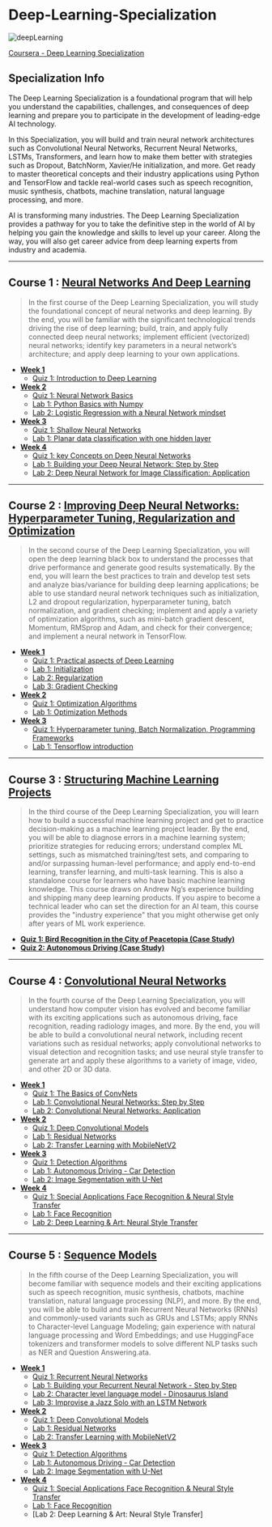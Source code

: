 # Deep-Learning-Specialization
![deepLearning](https://github.com/narima18/Deep-Learning-Specialization/assets/74022076/bb4fcfdd-c262-437d-8805-fc823750e401)

[Coursera - Deep Learning Specialization](https://www.coursera.org/specializations/deep-learning)


## Specialization Info
The Deep Learning Specialization is a foundational program that will help you understand the capabilities, challenges, and consequences of deep learning and prepare you to participate in the development of leading-edge AI technology. 

In this Specialization, you will build and train neural network architectures such as Convolutional Neural Networks, Recurrent Neural Networks, LSTMs, Transformers, and learn how to make them better with strategies such as Dropout, BatchNorm, Xavier/He initialization, and more. Get ready to master theoretical concepts and their industry applications using Python and TensorFlow and tackle real-world cases such as speech recognition, music synthesis, chatbots, machine translation, natural language processing, and more.

AI is transforming many industries. The Deep Learning Specialization provides a pathway for you to take the definitive step in the world of AI by helping you gain the knowledge and skills to level up your career. Along the way, you will also get career advice from deep learning experts from industry and academia.
<hr/>


## Course 1 : [Neural Networks And Deep Learning](https://github.com/narima18/Deep-Learning-Specialization/tree/170e4b1baed0e878777080bc737256ef98ea6bff/Neural%20Networks%20and%20Deep%20Learning)
> In the first course of the Deep Learning Specialization, you will study the foundational concept of neural networks and deep learning. 
> By the end, you will be familiar with the significant technological trends driving the rise of deep learning; build, train, and apply fully connected deep neural networks; implement efficient (vectorized) neural networks; identify key parameters in a neural network’s architecture; and apply deep learning to your own applications.

- [<b> Week 1 </b> ](https://github.com/narima18/Deep-Learning-Specialization/tree/c6e8602c672da371a038f4fb2f0f178c3880708e/Neural%20Networks%20and%20Deep%20Learning/Week%201)
  - [Quiz 1: Introduction to Deep Learning](https://github.com/narima18/Deep-Learning-Specialization/tree/c6e8602c672da371a038f4fb2f0f178c3880708e/Neural%20Networks%20and%20Deep%20Learning/Week%201/Q1%20Introduction%20to%20Deep%20Learning)
- [<b> Week 2 </b> ](https://github.com/narima18/Deep-Learning-Specialization/tree/1d15bb714149cf49b411d537d0c179a8a1cf50a0/Neural%20Networks%20and%20Deep%20Learning/Week%202)
  - [Quiz 1: Neural Network Basics](https://github.com/narima18/Deep-Learning-Specialization/tree/1d15bb714149cf49b411d537d0c179a8a1cf50a0/Neural%20Networks%20and%20Deep%20Learning/Week%202/Q1%20Neural%20Network%20Basics)
  - [Lab 1: Python Basics with Numpy](https://github.com/narima18/Deep-Learning-Specialization/blob/1d15bb714149cf49b411d537d0c179a8a1cf50a0/Neural%20Networks%20and%20Deep%20Learning/Week%202/Python_Basics_with_Numpy.ipynb)
  - [Lab 2: Logistic Regression with a Neural Network mindset](https://github.com/narima18/Deep-Learning-Specialization/blob/1d15bb714149cf49b411d537d0c179a8a1cf50a0/Neural%20Networks%20and%20Deep%20Learning/Week%202/Logistic_Regression_with_a_Neural_Network_mindset.ipynb)
- [<b> Week 3 </b> ](https://github.com/narima18/Deep-Learning-Specialization/tree/5b6bfe2c051014190680b1218cbecb6db8d65d81/Neural%20Networks%20and%20Deep%20Learning/Week%203)
  - [Quiz 1: Shallow Neural Networks](https://github.com/narima18/Deep-Learning-Specialization/tree/5b6bfe2c051014190680b1218cbecb6db8d65d81/Neural%20Networks%20and%20Deep%20Learning/Week%203/Q1%20Shallow%20Neural%20Networks)
  - [Lab 1: Planar data classification with one hidden layer](https://github.com/narima18/Deep-Learning-Specialization/blob/5b6bfe2c051014190680b1218cbecb6db8d65d81/Neural%20Networks%20and%20Deep%20Learning/Week%203/Planar_data_classification_with_one_hidden_layer.ipynb)    
- [<b> Week 4 </b> ](https://github.com/narima18/Deep-Learning-Specialization/tree/5b6bfe2c051014190680b1218cbecb6db8d65d81/Neural%20Networks%20and%20Deep%20Learning/Week%204)
  - [Quiz 1: key Concepts on Deep Neural Networks](https://github.com/narima18/Deep-Learning-Specialization/tree/5b6bfe2c051014190680b1218cbecb6db8d65d81/Neural%20Networks%20and%20Deep%20Learning/Week%204/Q1%20Key%20Concepts%20on%20Deep%20Neural%20Networks)
  - [Lab 1: Building your Deep Neural Network: Step by Step](https://github.com/narima18/Deep-Learning-Specialization/blob/5b6bfe2c051014190680b1218cbecb6db8d65d81/Neural%20Networks%20and%20Deep%20Learning/Week%204/Building_your_Deep_Neural_Network_Step_by_Step.ipynb)
  - [Lab 2: Deep Neural Network for Image Classification: Application](https://github.com/narima18/Deep-Learning-Specialization/blob/5b6bfe2c051014190680b1218cbecb6db8d65d81/Neural%20Networks%20and%20Deep%20Learning/Week%204/Deep%20Neural%20Network%20-%20Application.ipynb)
<hr/>

## Course 2 : [Improving Deep Neural Networks: Hyperparameter Tuning, Regularization and Optimization](https://github.com/narima18/Deep-Learning-Specialization/tree/5fd8f30d5b18effb7f7c9359b2e06a24e0b2db55/Improving%20Deep%20Neural%20Networks%20Hyperparameter%20Tuning%20Regularization%20and%20Optimization)
>In the second course of the Deep Learning Specialization, you will open the deep learning black box to understand the processes that drive performance and generate good results systematically. 
>By the end, you will learn the best practices to train and develop test sets and analyze bias/variance for building deep learning applications; be able to use standard neural network techniques such as initialization, L2 and dropout regularization, hyperparameter tuning, batch normalization, and gradient checking; implement and apply a variety of optimization algorithms, such as mini-batch gradient descent, Momentum, RMSprop and Adam, and check for their convergence; and implement a neural network in TensorFlow.

- [<b> Week 1 </b> ](https://github.com/narima18/Deep-Learning-Specialization/tree/5fd8f30d5b18effb7f7c9359b2e06a24e0b2db55/Improving%20Deep%20Neural%20Networks%20Hyperparameter%20Tuning%20Regularization%20and%20Optimization/Week%201)
  - [Quiz 1: Practical aspects of Deep Learning](https://github.com/narima18/Deep-Learning-Specialization/tree/5fd8f30d5b18effb7f7c9359b2e06a24e0b2db55/Improving%20Deep%20Neural%20Networks%20Hyperparameter%20Tuning%20Regularization%20and%20Optimization/Week%201/Q1%20Practical%20aspects%20of%20Deep%20Learning)
  - [Lab 1: Initialization](https://github.com/narima18/Deep-Learning-Specialization/blob/5fd8f30d5b18effb7f7c9359b2e06a24e0b2db55/Improving%20Deep%20Neural%20Networks%20Hyperparameter%20Tuning%20Regularization%20and%20Optimization/Week%201/Initialization.ipynb)
  - [Lab 2: Regularization](https://github.com/narima18/Deep-Learning-Specialization/blob/5fd8f30d5b18effb7f7c9359b2e06a24e0b2db55/Improving%20Deep%20Neural%20Networks%20Hyperparameter%20Tuning%20Regularization%20and%20Optimization/Week%201/Regularization.ipynb) 
  - [Lab 3: Gradient Checking](https://github.com/narima18/Deep-Learning-Specialization/blob/5fd8f30d5b18effb7f7c9359b2e06a24e0b2db55/Improving%20Deep%20Neural%20Networks%20Hyperparameter%20Tuning%20Regularization%20and%20Optimization/Week%201/Gradient_Checking.ipynb)
- [<b> Week 2 </b> ](https://github.com/narima18/Deep-Learning-Specialization/tree/5fd8f30d5b18effb7f7c9359b2e06a24e0b2db55/Improving%20Deep%20Neural%20Networks%20Hyperparameter%20Tuning%20Regularization%20and%20Optimization/Week%202)
  - [Quiz 1: Optimization Algorithms](https://github.com/narima18/Deep-Learning-Specialization/tree/5fd8f30d5b18effb7f7c9359b2e06a24e0b2db55/Improving%20Deep%20Neural%20Networks%20Hyperparameter%20Tuning%20Regularization%20and%20Optimization/Week%202/Q1%20Optimization%20Algorithms)
  - [Lab 1: Optimization Methods](https://github.com/narima18/Deep-Learning-Specialization/blob/5fd8f30d5b18effb7f7c9359b2e06a24e0b2db55/Improving%20Deep%20Neural%20Networks%20Hyperparameter%20Tuning%20Regularization%20and%20Optimization/Week%202/Optimization_methods.ipynb)
- [<b> Week 3 </b> ](https://github.com/narima18/Deep-Learning-Specialization/tree/5fd8f30d5b18effb7f7c9359b2e06a24e0b2db55/Improving%20Deep%20Neural%20Networks%20Hyperparameter%20Tuning%20Regularization%20and%20Optimization/Week%203)
  - [Quiz 1: Hyperparameter tuning, Batch Normalization, Programming Frameworks](https://github.com/narima18/Deep-Learning-Specialization/tree/a657fb6567b07e33534fc6392101cf8b94fbaf9c/Improving%20Deep%20Neural%20Networks%20Hyperparameter%20Tuning%20Regularization%20and%20Optimization/Week%203/Q1%20Hyperparameter%20tuning%2C%20Batch%20Normalization%2C%20Programming%20Frameworks)
  - [Lab 1: Tensorflow introduction](https://github.com/narima18/Deep-Learning-Specialization/blob/5fd8f30d5b18effb7f7c9359b2e06a24e0b2db55/Improving%20Deep%20Neural%20Networks%20Hyperparameter%20Tuning%20Regularization%20and%20Optimization/Week%203/Tensorflow_introduction.ipynb)
<hr/>

## Course 3 : [Structuring Machine Learning Projects](https://github.com/narima18/Deep-Learning-Specialization/tree/a657fb6567b07e33534fc6392101cf8b94fbaf9c/Structuring%20Machine%20Learning%20Projects)
>In the third course of the Deep Learning Specialization, you will learn how to build a successful machine learning project and get to practice decision-making as a machine learning project leader. 
>By the end, you will be able to diagnose errors in a machine learning system; prioritize strategies for reducing errors; understand complex ML settings, such as mismatched training/test sets, and comparing to and/or surpassing human-level performance; and apply end-to-end learning, transfer learning, and multi-task learning.
>This is also a standalone course for learners who have basic machine learning knowledge. This course draws on Andrew Ng’s experience building and shipping many deep learning products. If you aspire to become a technical leader who can set the direction for an AI team, this course provides the "industry experience" that you might otherwise get only after years of ML work experience.

- [<b> Quiz 1: Bird Recognition in the City of Peacetopia (Case Study) </b> ](https://github.com/narima18/Deep-Learning-Specialization/tree/a657fb6567b07e33534fc6392101cf8b94fbaf9c/Structuring%20Machine%20Learning%20Projects/Bird%20Recognition%20in%20the%20City%20of%20Peacetopia%20(Case%20Study))
- [<b> Quiz 2: Autonomous Driving (Case Study) </b> ](https://github.com/narima18/Deep-Learning-Specialization/tree/a657fb6567b07e33534fc6392101cf8b94fbaf9c/Structuring%20Machine%20Learning%20Projects/Autonomous%20Driving%20(Case%20Study))
<hr/>

## Course 4 : [Convolutional Neural Networks](https://github.com/narima18/Deep-Learning-Specialization/tree/ed05150a8e6215f9d133068eb6e512fd0f763736/Convolutional%20Neural%20Networks)
>In the fourth course of the Deep Learning Specialization, you will understand how computer vision has evolved and become familiar with its exciting applications such as autonomous driving, face recognition, reading radiology images, and more.
>By the end, you will be able to build a convolutional neural network, including recent variations such as residual networks; apply convolutional networks to visual detection and recognition tasks; and use neural style transfer to generate art and apply these algorithms to a variety of image, video, and other 2D or 3D data. 

- [<b> Week 1 </b> ](https://github.com/narima18/Deep-Learning-Specialization/tree/ed05150a8e6215f9d133068eb6e512fd0f763736/Convolutional%20Neural%20Networks/Week%201)
  - [Quiz 1: The Basics of ConvNets](https://github.com/narima18/Deep-Learning-Specialization/tree/ed05150a8e6215f9d133068eb6e512fd0f763736/Convolutional%20Neural%20Networks/Week%201/The%20Basics%20of%20ConvNets)
  - [Lab 1: Convolutional Neural Networks: Step by Step](https://github.com/narima18/Deep-Learning-Specialization/blob/ed05150a8e6215f9d133068eb6e512fd0f763736/Convolutional%20Neural%20Networks/Week%201/Convolution_model_Step_by_Step_v1.ipynb)
  - [Lab 2: Convolutional Neural Networks: Application](https://github.com/narima18/Deep-Learning-Specialization/blob/ed05150a8e6215f9d133068eb6e512fd0f763736/Convolutional%20Neural%20Networks/Week%201/Convolution_model_Application.ipynb)
- [<b> Week 2 </b> ](https://github.com/narima18/Deep-Learning-Specialization/tree/ed05150a8e6215f9d133068eb6e512fd0f763736/Convolutional%20Neural%20Networks/Week%202)
  - [Quiz 1: Deep Convolutional Models](https://github.com/narima18/Deep-Learning-Specialization/tree/ed05150a8e6215f9d133068eb6e512fd0f763736/Convolutional%20Neural%20Networks/Week%202/Deep%20Convolutional%20Models)
  - [Lab 1: Residual Networks](https://github.com/narima18/Deep-Learning-Specialization/blob/ed05150a8e6215f9d133068eb6e512fd0f763736/Convolutional%20Neural%20Networks/Week%202/Residual_Networks.ipynb)
  - [Lab 2: Transfer Learning with MobileNetV2](https://github.com/narima18/Deep-Learning-Specialization/blob/ed05150a8e6215f9d133068eb6e512fd0f763736/Convolutional%20Neural%20Networks/Week%202/Transfer_learning_with_MobileNet_v1.ipynb)
- [<b> Week 3 </b> ](https://github.com/narima18/Deep-Learning-Specialization/tree/c84092aee7b83ea42556846deeb334c842d37a5a/Convolutional%20Neural%20Networks/Week%203)
  - [Quiz 1: Detection Algorithms](https://github.com/narima18/Deep-Learning-Specialization/tree/c84092aee7b83ea42556846deeb334c842d37a5a/Convolutional%20Neural%20Networks/Week%203/Detection%20Algorithms)
  - [Lab 1: Autonomous Driving - Car Detection](https://github.com/narima18/Deep-Learning-Specialization/blob/c84092aee7b83ea42556846deeb334c842d37a5a/Convolutional%20Neural%20Networks/Week%203/Autonomous_driving_application_Car_detection.ipynb)
  - [Lab 2: Image Segmentation with U-Net](https://github.com/narima18/Deep-Learning-Specialization/blob/c84092aee7b83ea42556846deeb334c842d37a5a/Convolutional%20Neural%20Networks/Week%203/Image_segmentation_Unet_v2.ipynb)
- [<b> Week 4 </b> ](https://github.com/narima18/Deep-Learning-Specialization/tree/c84092aee7b83ea42556846deeb334c842d37a5a/Convolutional%20Neural%20Networks/Week%204)
  - [Quiz 1: Special Applications Face Recognition & Neural Style Transfer](https://github.com/narima18/Deep-Learning-Specialization/tree/c84092aee7b83ea42556846deeb334c842d37a5a/Convolutional%20Neural%20Networks/Week%204/Special%20Applications%20Face%20Recognition%20%26%20Neural%20Style%20Transfer)
  - [Lab 1: Face Recognition](https://github.com/narima18/Deep-Learning-Specialization/blob/c84092aee7b83ea42556846deeb334c842d37a5a/Convolutional%20Neural%20Networks/Week%204/Face_Recognition.ipynb)
  - [Lab 2: Deep Learning & Art: Neural Style Transfer](https://github.com/narima18/Deep-Learning-Specialization/blob/c84092aee7b83ea42556846deeb334c842d37a5a/Convolutional%20Neural%20Networks/Week%204/Art_Generation_with_Neural_Style_Transfer.ipynb)
<hr/>

## Course 5 : [Sequence Models](https://github.com/narima18/Deep-Learning-Specialization/tree/6912831e16fb1a904e3923cebc5fcade5f7dc1a7/Sequence%20Models)
>In the fifth course of the Deep Learning Specialization, you will become familiar with sequence models and their exciting applications such as speech recognition, music synthesis, chatbots, machine translation, natural language processing (NLP), and more. 
>By the end, you will be able to build and train Recurrent Neural Networks (RNNs) and commonly-used variants such as GRUs and LSTMs; apply RNNs to Character-level Language Modeling; gain experience with natural language processing and Word Embeddings; and use HuggingFace tokenizers and transformer models to solve different NLP tasks such as NER and Question Answering.ata. 

- [<b> Week 1 </b> ](https://github.com/narima18/Deep-Learning-Specialization/tree/6912831e16fb1a904e3923cebc5fcade5f7dc1a7/Sequence%20Models/Week%201)
  - [Quiz 1: Recurrent Neural Networks](https://github.com/narima18/Deep-Learning-Specialization/tree/6912831e16fb1a904e3923cebc5fcade5f7dc1a7/Sequence%20Models/Week%201/Recurrent%20Neural%20Networks)
  - [Lab 1: Building your Recurrent Neural Network - Step by Step](https://github.com/narima18/Deep-Learning-Specialization/blob/6912831e16fb1a904e3923cebc5fcade5f7dc1a7/Sequence%20Models/Week%201/Building_a_Recurrent_Neural_Network_Step_by_Step.ipynb)
  - [Lab 2: Character level language model - Dinosaurus Island](https://github.com/narima18/Deep-Learning-Specialization/blob/6912831e16fb1a904e3923cebc5fcade5f7dc1a7/Sequence%20Models/Week%201/Dinosaurus_Island_Character_level_language_model.ipynb)
  - [Lab 3: Improvise a Jazz Solo with an LSTM Network](https://github.com/narima18/Deep-Learning-Specialization/blob/6912831e16fb1a904e3923cebc5fcade5f7dc1a7/Sequence%20Models/Week%201/Improvise_a_Jazz_Solo_with_an_LSTM_Network_v4.ipynb)
- [<b> Week 2 </b> ](https://github.com/narima18/Deep-Learning-Specialization/tree/ed05150a8e6215f9d133068eb6e512fd0f763736/Convolutional%20Neural%20Networks/Week%202)
  - [Quiz 1: Deep Convolutional Models](https://github.com/narima18/Deep-Learning-Specialization/tree/ed05150a8e6215f9d133068eb6e512fd0f763736/Convolutional%20Neural%20Networks/Week%202/Deep%20Convolutional%20Models)
  - [Lab 1: Residual Networks](https://github.com/narima18/Deep-Learning-Specialization/blob/ed05150a8e6215f9d133068eb6e512fd0f763736/Convolutional%20Neural%20Networks/Week%202/Residual_Networks.ipynb)
  - [Lab 2: Transfer Learning with MobileNetV2](https://github.com/narima18/Deep-Learning-Specialization/blob/ed05150a8e6215f9d133068eb6e512fd0f763736/Convolutional%20Neural%20Networks/Week%202/Transfer_learning_with_MobileNet_v1.ipynb)
- [<b> Week 3 </b> ](https://github.com/narima18/Deep-Learning-Specialization/tree/c84092aee7b83ea42556846deeb334c842d37a5a/Convolutional%20Neural%20Networks/Week%203)
  - [Quiz 1: Detection Algorithms](https://github.com/narima18/Deep-Learning-Specialization/tree/c84092aee7b83ea42556846deeb334c842d37a5a/Convolutional%20Neural%20Networks/Week%203/Detection%20Algorithms)
  - [Lab 1: Autonomous Driving - Car Detection](https://github.com/narima18/Deep-Learning-Specialization/blob/c84092aee7b83ea42556846deeb334c842d37a5a/Convolutional%20Neural%20Networks/Week%203/Autonomous_driving_application_Car_detection.ipynb)
  - [Lab 2: Image Segmentation with U-Net](https://github.com/narima18/Deep-Learning-Specialization/blob/c84092aee7b83ea42556846deeb334c842d37a5a/Convolutional%20Neural%20Networks/Week%203/Image_segmentation_Unet_v2.ipynb)
- [<b> Week 4 </b> ](https://github.com/narima18/Deep-Learning-Specialization/tree/c84092aee7b83ea42556846deeb334c842d37a5a/Convolutional%20Neural%20Networks/Week%204)
  - [Quiz 1: Special Applications Face Recognition & Neural Style Transfer](https://github.com/narima18/Deep-Learning-Specialization/tree/c84092aee7b83ea42556846deeb334c842d37a5a/Convolutional%20Neural%20Networks/Week%204/Special%20Applications%20Face%20Recognition%20%26%20Neural%20Style%20Transfer)
  - [Lab 1: Face Recognition](https://github.com/narima18/Deep-Learning-Specialization/blob/c84092aee7b83ea42556846deeb334c842d37a5a/Convolutional%20Neural%20Networks/Week%204/Face_Recognition.ipynb)
  - [Lab 2: Deep Learning & Art: Neural Style Transfer]
